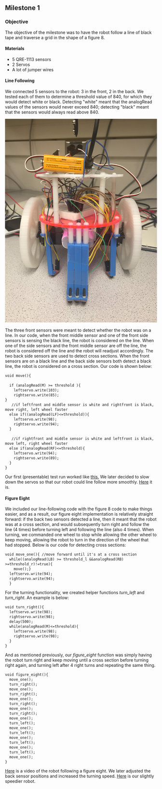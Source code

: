 ## Milestone 1

### Objective

The objective of the milestone was to have the robot follow a line of black tape and traverse a grid in the shape of a figure 8.

#### Materials
- 5 QRE-1113 sensors
- 2 Servos 
- A lot of jumper wires

#### Line Following

We connected 5 sensors to the robot: 3 in the front, 2 in the back. We tested each of them to determine a threshold value of 840, for which they would detect white or black. Detecting "white" meant that the analogRead values of the sensors would never exceed 840; detecting "black" meant that the sensors would always read above 840.

![Robot with sensors attached to blue plastic pieces](./images/IMG_5003.JPG)

The three front sensors were meant to detect whether the robot was on a line. In our code, when the front middle sensor and one of the front side sensors is sensing the black line, the robot is considered on the line. When one of the side sensors and the front middle sensor are off the line, the robot is considered off the line and the robot will readjust accordingly. The two back side sensors are used to detect cross sections. When the front sensors are on a black line and the back side sensors both detect a black line, the robot is considered on a cross section. Our code is shown below:
  
    void move(){
  
      if (analogRead(M) >= threshold ){
        leftservo.write(103);     
        rightservo.write(85); 
    } 
       //if leftfront and middle sensor is white and rightfront is black, move right, left wheel faster
      else if((analogRead(LF)<=threshold)){
        leftservo.write(98);     
        rightservo.write(94);
      }

       //if rightfront and middle sensor is white and leftfront is black, move left, right wheel faster
      else if(analogRead(RF)<=threshold){
        leftservo.write(94);     
        rightservo.write(89);
      }
    }
  
Our first (presentable) test run worked like [this.](https://youtu.be/_Q0ooO84H1s)
We later decided to slow down the servos so that our robot could line follow more smoothly. [Here](https://youtu.be/zvR32bmpkww) it is.


#### Figure Eight

We included our line-following code with the figure 8 code to make things easier, and as a result, our figure eight implementation is relatively straight forward: if the back two sensors detected a line, then it meant that the robot was at a cross section, and would subsequently turn right and follow the line (4 times) before turning left and following the line (also 4 times). When turning, we commanded one wheel to stop while allowing the other wheel to keep moving, allowing the robot to turn in the direction of the wheel that had stopped. Below is our code for detecting cross sections:

    void move_one(){ //move forward until it's at a cross section
      while((analogRead(LB) >= threshold_l &&analogRead(RB) >=threshold_r)!=true){
        move();}
      leftservo.write(94);     
      rightservo.write(94);   
      }

  
For the turning functionality, we created helper functions _turn_left_ and _turn_right_. An example is below: 

    void turn_right(){
      leftservo.write(98);      
      rightservo.write(98);
      delay(500);
      while(analogRead(M)<=threshold){
        leftservo.write(98);     
        rightservo.write(98);
      }
    }
    
And as mentioned previously, our _figure_eight_ function was simply having the robot turn right and keep moving until a cross section before turning right again, and turning left after 4 right turns and repeating the same thing.

    void figure_eight(){ 
      move_one();
      turn_right();
      move_one();
      turn_right();
      move_one();
      turn_right();
      move_one();
      turn_right();
      move_one();
      turn_left();
      move_one();
      turn_left();
      move_one();
      turn_left();
      move_one();
      turn_left();
      move_one();
    }

 
[Here](https://youtu.be/_kyliNbJiFA) is a video of the robot following a figure eight. We later adjusted the back sensor positions and increased the turning speed. [Here](https://youtu.be/0ZVRnUeEuHg) is our slightly speedier robot. 


